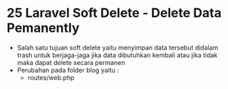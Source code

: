 # 25 Laravel Soft Delete - Delete Data Pemanently

- Salah satu tujuan soft delete yaitu menyimpan data tersebut didalam trash untuk berjaga-jaga jika data dibutuhkan kembali atau jika tidak maka dapat delete secara permanen
- Perubahan pada folder blog yaitu :
    - routes/web.php